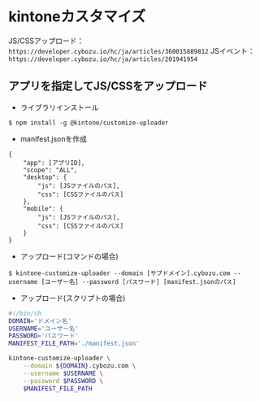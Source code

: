 # kintoneカスタマイズ
JS/CSSアップロード：`https://developer.cybozu.io/hc/ja/articles/360015889812`
JSイベント：`https://developer.cybozu.io/hc/ja/articles/201941954`


## アプリを指定してJS/CSSをアップロード
- ライブラリインストール
```
$ npm install -g @kintone/customize-uploader
```
- manifest.jsonを作成
```js:
{
    "app": [アプリID],
    "scope": "ALL",
    "desktop": {
        "js": [JSファイルのパス],
        "css": [CSSファイルのパス]
    },
    "mobile": {
        "js": [JSファイルのパス],
        "css": [CSSファイルのパス]
    }
}
```
- アップロード(コマンドの場合)
```
$ kintone-customize-uploader --domain [サブドメイン].cybozu.com --username [ユーザー名] --password [パスワード] [manifest.jsonのパス]
```
- アップロード(スクリプトの場合)
```bash
#!/bin/sh
DOMAIN='ドメイン名'
USERNAME='ユーザー名'
PASSWORD='パスワード'
MANIFEST_FILE_PATH='./manifest.json'

kintone-customize-uploader \
    --domain ${DOMAIN}.cybozu.com \
    --username $USERNAME \
    --password $PASSWORD \
    $MANIFEST_FILE_PATH
```
